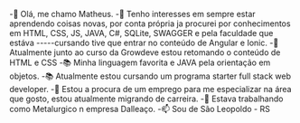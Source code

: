 -👋 Olá, me chamo Matheus.
-👀 Tenho interesses em sempre estar aprendendo coisas novas, por conta própria ja procurei por conhecimentos em HTML, CSS, JS, JAVA, C#, SQLite, SWAGGER e pela faculdade que estáva -----cursando tive que entrar no conteúdo de Angular e Ionic.
-👀 Atualmente junto ao curso da Growdeve estou retomando o conteúdo de HTML e CSS
-📚 Minha linguagem favorita e JAVA pela orientação em objetos.
-📚 Atualmente estou cursando um programa starter full stack web developer.
-💼 Estou a procura de um emprego para me especializar na área que gosto, estou atualmente migrando de carreira.
-💼 Estava trabalhando como Metalurgico n empresa Dalleaço.
-📫 Sou de São Leopoldo - RS
